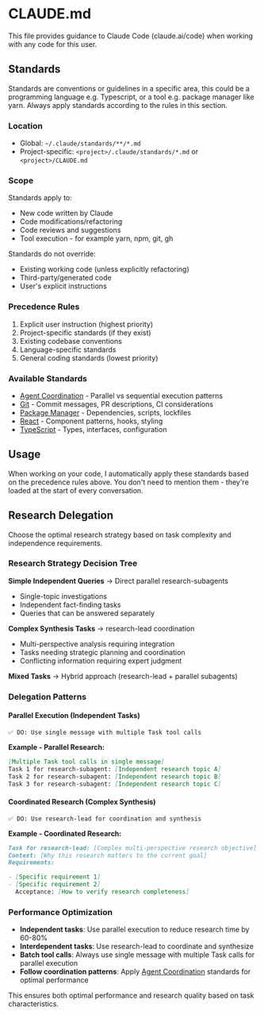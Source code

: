 # CLAUDE.md

This file provides guidance to Claude Code (claude.ai/code) when working with any code for this user.

## Standards

Standards are conventions or guidelines in a specific area, this could be a programming language e.g. Typescript, or a tool e.g. package manager like yarn. Always apply standards according to the rules in this section.

### Location

- Global: `~/.claude/standards/**/*.md`
- Project-specific: `<project>/.claude/standards/*.md` or `<project>/CLAUDE.md`

### Scope

Standards apply to:

- New code written by Claude
- Code modifications/refactoring
- Code reviews and suggestions
- Tool execution - for example yarn, npm, git, gh

Standards do not override:

- Existing working code (unless explicitly refactoring)
- Third-party/generated code
- User's explicit instructions

### Precedence Rules

1. Explicit user instruction (highest priority)
2. Project-specific standards (if they exist)
3. Existing codebase conventions
4. Language-specific standards
5. General coding standards (lowest priority)

### Available Standards

- [Agent Coordination](~/.claude/standards/agent-coordination.md) - Parallel vs sequential execution patterns
- [Git](~/.claude/standards/git.md) - Commit messages, PR descriptions, CI considerations
- [Package Manager](~/.claude/standards/package-manager.md) - Dependencies, scripts, lockfiles
- [React](~/.claude/standards/react.md) - Component patterns, hooks, styling
- [TypeScript](~/.claude/standards/typescript.md) - Types, interfaces, configuration

## Usage

When working on your code, I automatically apply these standards based on the precedence rules above.
You don't need to mention them - they're loaded at the start of every conversation.

## Research Delegation

Choose the optimal research strategy based on task complexity and independence requirements.

### Research Strategy Decision Tree

**Simple Independent Queries** → Direct parallel research-subagents

- Single-topic investigations
- Independent fact-finding tasks
- Queries that can be answered separately

**Complex Synthesis Tasks** → research-lead coordination

- Multi-perspective analysis requiring integration
- Tasks needing strategic planning and coordination
- Conflicting information requiring expert judgment

**Mixed Tasks** → Hybrid approach (research-lead + parallel subagents)

### Delegation Patterns

#### Parallel Execution (Independent Tasks)

```text
✅ DO: Use single message with multiple Task tool calls
```

**Example - Parallel Research:**

```md
[Multiple Task tool calls in single message]
Task 1 for research-subagent: [Independent research topic A]
Task 2 for research-subagent: [Independent research topic B]
Task 3 for research-subagent: [Independent research topic C]
```

#### Coordinated Research (Complex Synthesis)

```text
✅ DO: Use research-lead for coordination and synthesis
```

**Example - Coordinated Research:**

```md
Task for research-lead: [Complex multi-perspective research objective]
Context: [Why this research matters to the current goal]
Requirements:

- [Specific requirement 1]
- [Specific requirement 2]
  Acceptance: [How to verify research completeness]
```

### Performance Optimization

- **Independent tasks**: Use parallel execution to reduce research time by 60-80%
- **Interdependent tasks**: Use research-lead to coordinate and synthesize
- **Batch tool calls**: Always use single message with multiple Task calls for parallel execution
- **Follow coordination patterns**: Apply [Agent Coordination](~/.claude/standards/agent-coordination.md) standards for optimal performance

This ensures both optimal performance and research quality based on task characteristics.
